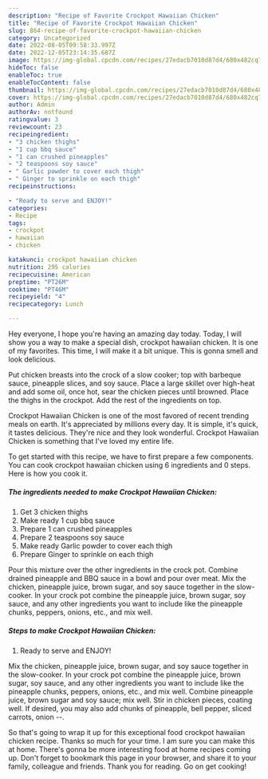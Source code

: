 ```yaml
---
description: "Recipe of Favorite Crockpot Hawaiian Chicken"
title: "Recipe of Favorite Crockpot Hawaiian Chicken"
slug: 864-recipe-of-favorite-crockpot-hawaiian-chicken
category: Uncategorized
date: 2022-08-05T09:58:33.997Z
date: 2022-12-05T23:14:35.687Z
image: https://img-global.cpcdn.com/recipes/27edacb7010d87d4/680x482cq70/crockpot-hawaiian-chicken-recipe-main-photo.jpg
hideToc: false
enableToc: true
enableTocContent: false
thumbnail: https://img-global.cpcdn.com/recipes/27edacb7010d87d4/680x482cq70/crockpot-hawaiian-chicken-recipe-main-photo.jpg
cover: https://img-global.cpcdn.com/recipes/27edacb7010d87d4/680x482cq70/crockpot-hawaiian-chicken-recipe-main-photo.jpg
author: Admin
authorAv: notfound
ratingvalue: 3
reviewcount: 23
recipeingredient:
- "3 chicken thighs"
- "1 cup bbq sauce"
- "1 can crushed pineapples"
- "2 teaspoons soy sauce"
- " Garlic powder to cover each thigh"
- " Ginger to sprinkle on each thigh"
recipeinstructions:

- "Ready to serve and ENJOY!"
categories:
- Recipe
tags:
- crockpot
- hawaiian
- chicken

katakunci: crockpot hawaiian chicken 
nutrition: 295 calories
recipecuisine: American
preptime: "PT26M"
cooktime: "PT46M"
recipeyield: "4"
recipecategory: Lunch

---
```



Hey everyone, I hope you're having an amazing day today. Today, I will show you a way to make a special dish, crockpot hawaiian chicken. It is one of my favorites. This time, I will make it a bit unique. This is gonna smell and look delicious.

Put chicken breasts into the crock of a slow cooker; top with barbeque sauce, pineapple slices, and soy sauce. Place a large skillet over high-heat and add some oil, once hot, sear the chicken pieces until browned. Place the thighs in the crockpot. Add the rest of the ingredients on top.

Crockpot Hawaiian Chicken is one of the most favored of recent trending meals on earth. It's appreciated by millions every day. It is simple, it's quick, it tastes delicious. They're nice and they look wonderful. Crockpot Hawaiian Chicken is something that I've loved my entire life.


To get started with this recipe, we have to first prepare a few components. You can cook crockpot hawaiian chicken using 6 ingredients and 0 steps. Here is how you cook it.

<!--inarticleads1-->

##### The ingredients needed to make Crockpot Hawaiian Chicken:

1. Get 3 chicken thighs
1. Make ready 1 cup bbq sauce
1. Prepare 1 can crushed pineapples
1. Prepare 2 teaspoons soy sauce
1. Make ready  Garlic powder to cover each thigh
1. Prepare  Ginger to sprinkle on each thigh


Pour this mixture over the other ingredients in the crock pot. Combine drained pineapple and BBQ sauce in a bowl and pour over meat. Mix the chicken, pineapple juice, brown sugar, and soy sauce together in the slow-cooker. In your crock pot combine the pineapple juice, brown sugar, soy sauce, and any other ingredients you want to include like the pineapple chunks, peppers, onions, etc., and mix well. 

<!--inarticleads2-->

##### Steps to make Crockpot Hawaiian Chicken:


1. Ready to serve and ENJOY!

Mix the chicken, pineapple juice, brown sugar, and soy sauce together in the slow-cooker. In your crock pot combine the pineapple juice, brown sugar, soy sauce, and any other ingredients you want to include like the pineapple chunks, peppers, onions, etc., and mix well. Combine pineapple juice, brown sugar and soy sauce; mix well. Stir in chicken pieces, coating well. If desired, you may also add chunks of pineapple, bell pepper, sliced carrots, onion --. 

So that's going to wrap it up for this exceptional food crockpot hawaiian chicken recipe. Thanks so much for your time. I am sure you can make this at home. There's gonna be more interesting food at home recipes coming up. Don't forget to bookmark this page in your browser, and share it to your family, colleague and friends. Thank you for reading. Go on get cooking!
